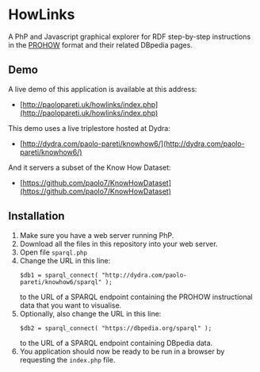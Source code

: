 # HowLinks

A PhP and Javascript graphical explorer for RDF step-by-step instructions in the [PROHOW](http://w3id.org/prohow#) format and their related DBpedia pages.

## Demo

A live demo of this application is available at this address:
* [http://paolopareti.uk/howlinks/index.php](http://paolopareti.uk/howlinks/index.php)

This demo uses a live triplestore hosted at Dydra:
* [http://dydra.com/paolo-pareti/knowhow6/](http://dydra.com/paolo-pareti/knowhow6/)

And it servers a subset of the Know How Dataset:
* [https://github.com/paolo7/KnowHowDataset](https://github.com/paolo7/KnowHowDataset)

## Installation

1. Make sure you have a web server running PhP.
2. Download all the files in this repository into your web server.
3. Open file `sparql.php`
4. Change the URL in this line:
    ```
    $db1 = sparql_connect( "http://dydra.com/paolo-pareti/knowhow6/sparql" );
    ```
    to the URL of a SPARQL endpoint containing the PROHOW instructional data that you want to visualise.
5. Optionally, also change the URL in this line:
    ```
    $db2 = sparql_connect( "https://dbpedia.org/sparql" );
    ```
    to the URL of a SPARQL endpoint containing DBpedia data.
6. You application should now be ready to be run in a browser by requesting the `index.php` file.



